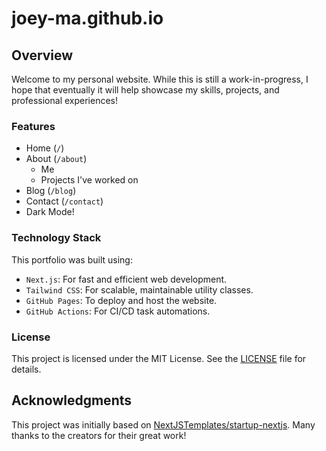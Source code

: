 # joey-ma.github.io

## Overview

Welcome to my personal website. While this is still a work-in-progress, I hope that eventually it will help showcase my skills, projects, and professional experiences!

### Features
- Home (`/`)
- About (`/about`)
  - Me
  - Projects I've worked on
- Blog (`/blog`)
- Contact (`/contact`)
- Dark Mode!

### Technology Stack

This portfolio was built using:
- `Next.js`: For fast and efficient web development.
- `Tailwind CSS`: For scalable, maintainable utility classes.
- `GitHub Pages`: To deploy and host the website.
- `GitHub Actions`: For CI/CD task automations.

### License

This project is licensed under the MIT License. See the [LICENSE](https://github.com/joey-ma/joey-ma.github.io/blob/8ccb748c3073907580323fefedfb0a8bf34ca139/LICENSE) file for details.

## Acknowledgments

This project was initially based on [NextJSTemplates/startup-nextjs](https://github.com/NextJSTemplates/startup-nextjs). Many thanks to the creators for their great work!
